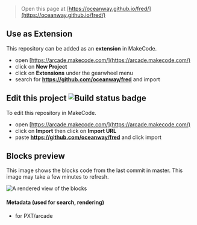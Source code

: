  


> Open this page at [https://oceanway.github.io/fred/](https://oceanway.github.io/fred/)

## Use as Extension

This repository can be added as an **extension** in MakeCode.

* open [https://arcade.makecode.com/](https://arcade.makecode.com/)
* click on **New Project**
* click on **Extensions** under the gearwheel menu
* search for **https://github.com/oceanway/fred** and import

## Edit this project ![Build status badge](https://github.com/oceanway/fred/workflows/MakeCode/badge.svg)

To edit this repository in MakeCode.

* open [https://arcade.makecode.com/](https://arcade.makecode.com/)
* click on **Import** then click on **Import URL**
* paste **https://github.com/oceanway/fred** and click import

## Blocks preview

This image shows the blocks code from the last commit in master.
This image may take a few minutes to refresh.

![A rendered view of the blocks](https://github.com/oceanway/fred/raw/master/.github/makecode/blocks.png)

#### Metadata (used for search, rendering)

* for PXT/arcade
<script src="https://makecode.com/gh-pages-embed.js"></script><script>makeCodeRender("{{ site.makecode.home_url }}", "{{ site.github.owner_name }}/{{ site.github.repository_name }}");</script>
